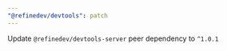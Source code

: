 ```yaml
---
"@refinedev/devtools": patch
---
```


Update `@refinedev/devtools-server` peer dependency to `^1.0.1`
